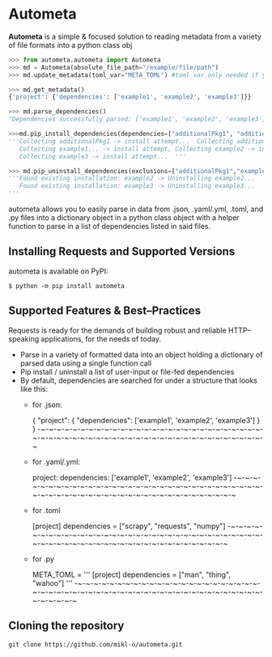 # Autometa

**Autometa** is a simple & focused solution to reading metadata from a variety of file formats into a python class obj

```python
>>> from autometa.autometa import Autometa
>>> md = Autometa(absolute_file_path="/example/file/path")
>>> md.update_metadata(toml_var="META_TOML") #toml_var only needed if you are reading a toml string from a .py 

>>> md.get_metadata()
{'project': {'dependencies': ['example1', 'example2', 'example3']}}

>>> md.parse_dependencies()
"Dependencies successfully parsed: ['example1', 'example2', 'example3']"

>>>md.pip_install_dependencies(dependencies=["additionalPkg1", "additionalPkg2"])
'''Collecting additionalPkg1 -> install attempt...  Collecting additionalPkg2 -> install attempt...
   Collecting example1... -> install attempt, Collecting example2 -> install attempt... ,
   Collecting example3 -> install attempt...  '''

>>> md.pip_uninstall_dependencies(exclusions=["additionalPkg1","example1"])
'''Found existing installation: example2 -> Uninstalling example2...
   Found existing installation: example3 -> Uninstalling example3...
'''
```

autometa allows you to easily parse in data from .json, .yaml/.yml, .toml, and .py files into a dictionary object in 
    a python class object with a helper function to parse in a list of dependencies listed in said files.

## Installing Requests and Supported Versions

autometa is available on PyPI:

```console
$ python -m pip install autometa
```

## Supported Features & Best–Practices

Requests is ready for the demands of building robust and reliable HTTP–speaking applications, for the needs of today.

- Parse in a variety of formatted data into an object holding a dictionary of parsed data using a single function call
- Pip install / uninstall a list of user-input or file-fed dependencies
- By default, dependencies are searched for under a structure that looks like this:
  - for .json:  

    {
        "project":
                {
                    "dependencies": ['example1', 'example2', 'example3']
                }
    }
  -~-~-~-~-~-~-~-~-~-~-~-~-~-~-~-~-~-~-~-~-~-~-~-~-~-~-~-~-~-~-~-~-~-~-~-~-~-~-~-~-~-~-~-~-~-~-~-~-~-~-~-~-~-~-~-~-~-~
  - for .yaml/.yml:  
  
    project:
        dependencies: ['example1', 'example2', 'example3']
  -~-~-~-~-~-~-~-~-~-~-~-~-~-~-~-~-~-~-~-~-~-~-~-~-~-~-~-~-~-~-~-~-~-~-~-~-~-~-~-~-~-~-~-~-~-~-~-~-~-~-~-~-~-~-~-~-~-~
  - for .toml  
  
    [project]
    dependencies = ["scrapy", "requests", "numpy"]
  -~-~-~-~-~-~-~-~-~-~-~-~-~-~-~-~-~-~-~-~-~-~-~-~-~-~-~-~-~-~-~-~-~-~-~-~-~-~-~-~-~-~-~-~-~-~-~-~-~-~-~-~-~-~-~-~-~-~
  - for .py  
  
    META_TOML = '''
    [project]
    dependencies = ["man", "thing", "wahoo"]
    '''
  -~-~-~-~-~-~-~-~-~-~-~-~-~-~-~-~-~-~-~-~-~-~-~-~-~-~-~-~-~-~-~-~-~-~-~-~-~-~-~-~-~-~-~-~-~-~-~-~-~-~-~-~-~-~-~-~-~-~
    
## Cloning the repository

```shell
git clone https://github.com/mikl-o/autometa.git
```
